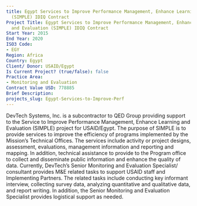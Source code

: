 ```yaml
---
title: Egypt Services to Improve Performance Management, Enhance Learning and Evaluation
  (SIMPLE) IDIQ Contract
Project Title: Egypt Services to Improve Performance Management, Enhance Learning
  and Evaluation (SIMPLE) IDIQ Contract
Start Year: 2015
End Year: 2020
ISO3 Code:
- EGY
Region: Africa
Country: Egypt
Client/ Donor: USAID/Egypt
Is Current Project? (true/false): false
Practice Area:
- Monitoring and Evaluation
Contract Value USD: 778885
Brief Description: 
projects_slug: Egypt-Services-to-Improve-Perf
---
```


DevTech Systems, Inc. is a subcontractor to QED Group providing support to the Service to Improve Performance Management, Enhance Learning and Evaluation (SIMPLE) project for USAID/Egypt.  The purpose of SIMPLE is to provide services to improve the efficiency of programs implemented by the Mission’s Technical Offices. The services include activity or project designs, assessment, evaluations, management information and reporting and mapping. In addition, technical assistance to provide to the Program office to collect and disseminate public information and enhance the quality of data. Currently, DevTech’s Senior Monitoring and Evaluation Specialist/ consultant provides M&E related tasks to support USAID staff and Implementing Partners. The related tasks include conducting key informant interview, collecting survey data, analyzing quantitative and qualitative data, and report writing. In addition, the Senior Monitoring and Evaluation Specialist provides logistical support as needed. 